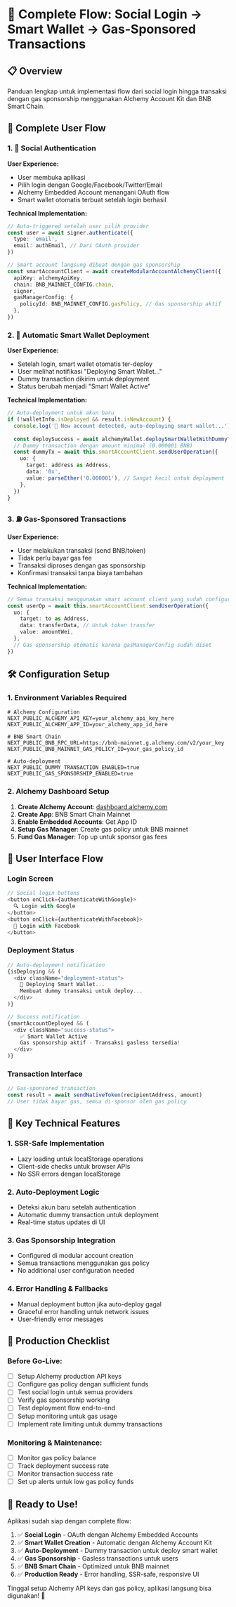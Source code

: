 # 🎯 Complete Flow: Social Login → Smart Wallet → Gas-Sponsored Transactions

## 📋 Overview
Panduan lengkap untuk implementasi flow dari social login hingga transaksi dengan gas sponsorship menggunakan Alchemy Account Kit dan BNB Smart Chain.

## 🔄 Complete User Flow

### 1. 🔐 Social Authentication
**User Experience:**
- User membuka aplikasi
- Pilih login dengan Google/Facebook/Twitter/Email
- Alchemy Embedded Account menangani OAuth flow
- Smart wallet otomatis terbuat setelah login berhasil

**Technical Implementation:**
```typescript
// Auto-triggered setelah user pilih provider
const user = await signer.authenticate({
  type: 'email',
  email: authEmail, // Dari OAuth provider
})

// Smart account langsung dibuat dengan gas sponsorship
const smartAccountClient = await createModularAccountAlchemyClient({
  apiKey: alchemyApiKey,
  chain: BNB_MAINNET_CONFIG.chain,
  signer,
  gasManagerConfig: {
    policyId: BNB_MAINNET_CONFIG.gasPolicy, // Gas sponsorship aktif
  },
})
```

### 2. 🚀 Automatic Smart Wallet Deployment
**User Experience:**
- Setelah login, smart wallet otomatis ter-deploy
- User melihat notifikasi "Deploying Smart Wallet..."
- Dummy transaction dikirim untuk deployment
- Status berubah menjadi "Smart Wallet Active"

**Technical Implementation:**
```typescript
// Auto-deployment untuk akun baru
if (!walletInfo.isDeployed && result.isNewAccount) {
  console.log('🚀 New account detected, auto-deploying smart wallet...')
  
  const deploySuccess = await alchemyWallet.deploySmartWalletWithDummyTransaction()
  // Dummy transaction dengan amount minimal (0.000001 BNB)
  const dummyTx = await this.smartAccountClient.sendUserOperation({
    uo: {
      target: address as Address,
      data: '0x',
      value: parseEther('0.000001'), // Sangat kecil untuk deployment
    },
  })
}
```

### 3. ⛽ Gas-Sponsored Transactions
**User Experience:**
- User melakukan transaksi (send BNB/token)
- Tidak perlu bayar gas fee
- Transaksi diproses dengan gas sponsorship
- Konfirmasi transaksi tanpa biaya tambahan

**Technical Implementation:**
```typescript
// Semua transaksi menggunakan smart account client yang sudah configured
const userOp = await this.smartAccountClient.sendUserOperation({
  uo: {
    target: to as Address,
    data: transferData, // Untuk token transfer
    value: amountWei,
  },
  // Gas sponsorship otomatis karena gasManagerConfig sudah diset
})
```

## 🛠️ Configuration Setup

### 1. Environment Variables Required
```env
# Alchemy Configuration
NEXT_PUBLIC_ALCHEMY_API_KEY=your_alchemy_api_key_here
NEXT_PUBLIC_ALCHEMY_APP_ID=your_alchemy_app_id_here

# BNB Smart Chain
NEXT_PUBLIC_BNB_RPC_URL=https://bnb-mainnet.g.alchemy.com/v2/your_key
NEXT_PUBLIC_BNB_MAINNET_GAS_POLICY_ID=your_gas_policy_id

# Auto-deployment
NEXT_PUBLIC_DUMMY_TRANSACTION_ENABLED=true
NEXT_PUBLIC_GAS_SPONSORSHIP_ENABLED=true
```

### 2. Alchemy Dashboard Setup
1. **Create Alchemy Account**: [dashboard.alchemy.com](https://dashboard.alchemy.com/)
2. **Create App**: BNB Smart Chain Mainnet
3. **Enable Embedded Accounts**: Get App ID
4. **Setup Gas Manager**: Create gas policy untuk BNB mainnet
5. **Fund Gas Manager**: Top up untuk sponsor gas fees

## 📱 User Interface Flow

### Login Screen
```typescript
// Social login buttons
<button onClick={authenticateWithGoogle}>
  🔍 Login with Google
</button>
<button onClick={authenticateWithFacebook}>
  📘 Login with Facebook  
</button>
```

### Deployment Status
```typescript
// Auto-deployment notification
{isDeploying && (
  <div className="deployment-status">
    🚀 Deploying Smart Wallet...
    Membuat dummy transaksi untuk deploy...
  </div>
)}

// Success notification
{smartAccountDeployed && (
  <div className="success-status">
    ✅ Smart Wallet Active
    Gas sponsorship aktif - Transaksi gasless tersedia!
  </div>
)}
```

### Transaction Interface
```typescript
// Gas-sponsored transaction
const result = await sendNativeToken(recipientAddress, amount)
// User tidak bayar gas, semua di-sponsor oleh gas policy
```

## 🔧 Key Technical Features

### 1. SSR-Safe Implementation
- Lazy loading untuk localStorage operations
- Client-side checks untuk browser APIs
- No SSR errors dengan localStorage

### 2. Auto-Deployment Logic
- Deteksi akun baru setelah authentication
- Automatic dummy transaction untuk deployment
- Real-time status updates di UI

### 3. Gas Sponsorship Integration
- Configured di modular account creation
- Semua transactions menggunakan gas policy
- No additional user configuration needed

### 4. Error Handling & Fallbacks
- Manual deployment button jika auto-deploy gagal
- Graceful error handling untuk network issues
- User-friendly error messages

## 🎯 Production Checklist

### Before Go-Live:
- [ ] Setup Alchemy production API keys
- [ ] Configure gas policy dengan sufficient funds
- [ ] Test social login untuk semua providers
- [ ] Verify gas sponsorship working
- [ ] Test deployment flow end-to-end
- [ ] Setup monitoring untuk gas usage
- [ ] Implement rate limiting untuk dummy transactions

### Monitoring & Maintenance:
- [ ] Monitor gas policy balance
- [ ] Track deployment success rate
- [ ] Monitor transaction success rate
- [ ] Set up alerts untuk low gas policy funds

## 🚀 Ready to Use!

Aplikasi sudah siap dengan complete flow:
1. ✅ **Social Login** - OAuth dengan Alchemy Embedded Accounts
2. ✅ **Smart Wallet Creation** - Automatic dengan Alchemy Account Kit
3. ✅ **Auto-Deployment** - Dummy transaction untuk deploy smart wallet
4. ✅ **Gas Sponsorship** - Gasless transactions untuk users
5. ✅ **BNB Smart Chain** - Optimized untuk BNB mainnet
6. ✅ **Production Ready** - Error handling, SSR-safe, responsive UI

Tinggal setup Alchemy API keys dan gas policy, aplikasi langsung bisa digunakan! 🎉